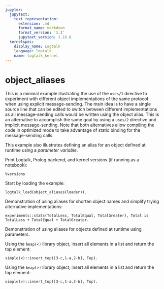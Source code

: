 ```yaml
---
jupyter:
  jupytext:
    text_representation:
      extension: .md
      format_name: markdown
      format_version: '1.1'
      jupytext_version: 1.16.6
  kernelspec:
    display_name: Logtalk
    language: logtalk
    name: logtalk_kernel
---
```


<!--
________________________________________________________________________

This file is part of Logtalk <https://logtalk.org/>  
SPDX-FileCopyrightText: 1998-2025 Paulo Moura <pmoura@logtalk.org>  
SPDX-License-Identifier: Apache-2.0

Licensed under the Apache License, Version 2.0 (the "License");
you may not use this file except in compliance with the License.
You may obtain a copy of the License at

    http://www.apache.org/licenses/LICENSE-2.0

Unless required by applicable law or agreed to in writing, software
distributed under the License is distributed on an "AS IS" BASIS,
WITHOUT WARRANTIES OR CONDITIONS OF ANY KIND, either express or implied.
See the License for the specific language governing permissions and
limitations under the License.
________________________________________________________________________
-->

# object_aliases

This is a minimal example illustrating the use of the `uses/1` directive
to experiment with different object implementations of the same protocol
when using explicit message-sending. The main idea is to have a single
source line that can be edited to switch between different implementations
as all message-sending calls would be written using the object alias.
This is an alternative to accomplish the same goal by using a `uses/2`
directive and implicit message-sending. Note that both alternatives allow
compiling the code in optimized mode to take advantage of static binding
for the message-sending calls.

This example also illustrates defining an alias for an object defined at
runtime using a _parameter variable_.

Print Logtalk, Prolog backend, and kernel versions (if running as a notebook):

```logtalk
%versions
```

Start by loading the example:

```logtalk
logtalk_load(object_aliases(loader)).
```

Demonstration of using aliases for shorten object names and
simplify trying alternative implementations:

```logtalk
experiments::stats(TotalLess, TotalEqual, TotalGreater), Total is TotalLess + TotalEqual + TotalGreater.
```

<!--
Total = 42.
-->

Demonstration of using aliases for objects defined at runtime using
parameters.

Using the `heap(<)` library object, insert all elements in a list and
return the top element:

```logtalk
simple(<)::insert_top([3-c,1-a,2-b], Top).
```

<!--
Top = 1-a.
-->

Using the `heap(>)` library object, insert all elements in a list and
return the top element:

```logtalk
simple(>)::insert_top([3-c,1-a,2-b], Top).
```

<!--
Top = 3-c.
-->
